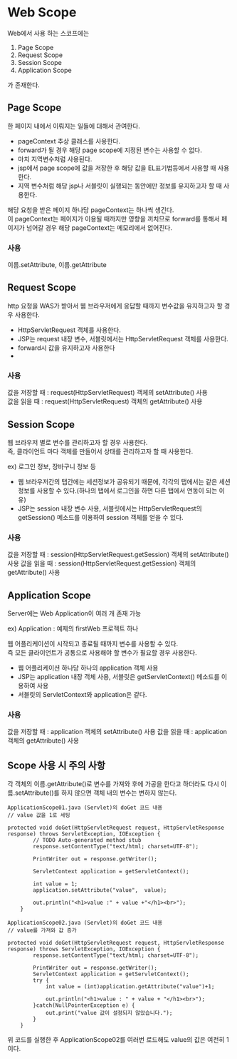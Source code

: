 # Web Scope

Web에서 사용 하는 스코프에는

1. Page Scope
2. Request Scope
3. Session Scope
4. Application Scope

가 존재한다.

## Page Scope

한 페이지 내에서 이뤄지는 일들에 대해서 관여한다.

- pageContext 추상 클래스를 사용한다.
- forward가 될 경우 해당 page scope에 지정된 변수는 사용할 수 없다.
- 마치 지역변수처럼 사용된다.
- jsp에서 page scope에 값을 저장한 후 해당 값을 EL표기법등에서 사용할 때 사용한다.
- 지역 변수처럼 해당 jsp나 서블릿이 실행되는 동안에만 정보를 유지하고자 할 때 사용한다.

해당 요청을 받은 페이지 하나당 pageContext는 하나씩 생긴다.  
이 pageContext는 페이지가 이용될 때까지만 영향을 끼치므로 forward를 통해서 페이지가 넘어갈 경우 해당 pageContext는 메모리에서 없어진다.

### 사용

이름.setAttribute, 이름.getAttribute

## Request Scope

http 요청을 WAS가 받아서 웹 브라우저에게 응답할 때까지 변수값을 유지하고자 할 경우 사용한다.

- HttpServletRequest 객체를 사용한다.
- JSP는 request 내장 변수, 서블릿에서는 HttpServletRequest 객체를 사용한다.
- forward시 값을 유지하고자 사용한다
- 


### 사용

값을 저장할 때 : request(HttpServletRequest) 객체의 setAttribute() 사용  
값을 읽을 때 : request(HttpServletRequest) 객체의 getAttribute() 사용

## Session Scope

웹 브라우저 별로 변수를 관리하고자 할 경우 사용한다.  
즉, 클라이언트 마다 객체를 만들어서 상태를 관리하고자 할 때 사용한다.  

ex) 로그인 정보, 장바구니 정보 등

- 웹 브라우저간의 탭간에는 세션정보가 공유되기 때문에, 각각의 탭에서는 같은 세션정보를 사용할 수 있다.(하나의 탭에서 로그인을 하면 다른 탭에서 연동이 되는 이유)
- JSP는 session 내장 변수 사용, 서블릿에서는 HttpServletRequest의 getSession() 메소드를 이용하여 session 객체를 얻을 수 있다.

### 사용

값을 저장할 때 : session(HttpServletRequest.getSession) 객체의 setAttribute() 사용 
값을 읽을 때 : session(HttpServletRequest.getSession) 객체의 getAttribute() 사용 

## Application Scope

Server에는 Web Application이 여러 개 존재 가능

ex) Application :  예제의 firstWeb 프로젝트 하나

웹 어플리케이션이 시작되고 종료될 때까지 변수를 사용할 수 있다.  
즉 모든 클라이언트가 공통으로 사용해야 할 변수가 필요할 경우 사용한다.

- 웹 어플리케이션 하나당 하나의 application 객체 사용
- JSP는 application 내장 객체 사용, 서블릿은 getServletContext() 메소드를 이용하여 사용
- 서블릿의 ServletContext와 application은 같다.
### 사용

값을 저장할 때 : application 객체의 setAttribute() 사용 
값을 읽을 때 : application 객체의 getAttribute() 사용 


## Scope 사용 시 주의 사항

각 객체의 이름.getAttribute()로 변수를 가져와 후에 가공을 한다고 하더라도 다시 이름.setAttribute()를 하지 않으면 객체 내의 변수는 변하지 않는다.

```
ApplicationScope01.java (Servlet)의 doGet 코드 내용
// value 값을 1로 세팅

protected void doGet(HttpServletRequest request, HttpServletResponse response) throws ServletException, IOException {
		// TODO Auto-generated method stub
		response.setContentType("text/html; charset=UTF-8");
		
		PrintWriter out = response.getWriter();
		
		ServletContext application = getServletContext();
		
		int value = 1;
		application.setAttribute("value",  value);
		
		out.println("<h1>value :" + value +"</h1><br>");
	}
```

```
ApplicationScope02.java (Servlet)의 doGet 코드 내용
// value를 가져와 값 증가

protected void doGet(HttpServletRequest request, HttpServletResponse response) throws ServletException, IOException {
		response.setContentType("text/html; charset=UTF-8");
		
		PrintWriter out = response.getWriter();
		ServletContext application = getServletContext();
		try {
			int value = (int)application.getAttribute("value")+1;
			
			out.println("<h1>value : " + value + "</h1><br>");
		}catch(NullPointerException e) {
			out.print("value 값이 설정되지 않았습니다.");
		}
	}
```

위 코드를 실행한 후 ApplicationScope02를 여러번 로드해도 value의 값은 여전히 1이다.
